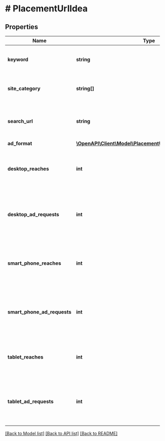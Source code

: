 # # PlacementUrlIdea

## Properties

Name | Type | Description | Notes
------------ | ------------- | ------------- | -------------
**keyword** | **string** | &lt;div lang&#x3D;\&quot;ja\&quot;&gt;検索キーワードです。&lt;/div&gt; &lt;div lang&#x3D;\&quot;en\&quot;&gt;Search Keyword&lt;/div&gt; | [optional]
**site_category** | **string[]** | &lt;div lang&#x3D;\&quot;ja\&quot;&gt;検索カテゴリです。&lt;/div&gt; &lt;div lang&#x3D;\&quot;en\&quot;&gt;Search Category&lt;/div&gt; | [optional]
**search_url** | **string** | &lt;div lang&#x3D;\&quot;ja\&quot;&gt; 取得URLです。&lt;br&gt; 不明なURLの場合　UNKNOWN_URLが入ります。 &lt;/div&gt; &lt;div lang&#x3D;\&quot;en\&quot;&gt;URL&lt;/div&gt; | [optional]
**ad_format** | [**\OpenAPI\Client\Model\PlacementUrlIdeaServiceAdFormat[]**](PlacementUrlIdeaServiceAdFormat.md) |  | [optional]
**desktop_reaches** | **int** | &lt;div lang&#x3D;\&quot;ja\&quot;&gt; PC でのリーチ数です。&lt;br&gt; ・1000未満の時は0が取得されます。 &lt;/div&gt; &lt;div lang&#x3D;\&quot;en\&quot;&gt;Reach Number of PC(1000 In the case of 0)&lt;/div&gt; | [optional]
**desktop_ad_requests** | **int** | &lt;div lang&#x3D;\&quot;ja\&quot;&gt; PC でのADリクエスト数です。&lt;br&gt; ・1000未満の時は0が取得されます。 &lt;/div&gt; &lt;div lang&#x3D;\&quot;en\&quot;&gt;AD Number of PC(1000 In the case of 0)&lt;/div&gt; | [optional]
**smart_phone_reaches** | **int** | &lt;div lang&#x3D;\&quot;ja\&quot;&gt; SmartPhone でのリーチ数です。&lt;br&gt; ・1000未満の時は0が取得されます。 &lt;/div&gt; &lt;div lang&#x3D;\&quot;en\&quot;&gt;Reach Number of SmartPhone (1000 In the case of 0)&lt;/div&gt; | [optional]
**smart_phone_ad_requests** | **int** | &lt;div lang&#x3D;\&quot;ja\&quot;&gt; SmartPhone でのADリクエスト数です。&lt;br&gt; ・1000未満の時は0が取得されます。 &lt;/div&gt; &lt;div lang&#x3D;\&quot;en\&quot;&gt;AD Number of SmartPhone(1000 In the case of 0)&lt;/div&gt; | [optional]
**tablet_reaches** | **int** | &lt;div lang&#x3D;\&quot;ja\&quot;&gt; Tablet でのリーチ数です。&lt;br&gt; ・1000未満の時は0が取得されます。 &lt;/div&gt; &lt;div lang&#x3D;\&quot;en\&quot;&gt;Tablet(1000 In the case of 0)&lt;/div&gt; | [optional]
**tablet_ad_requests** | **int** | &lt;div lang&#x3D;\&quot;ja\&quot;&gt; TabletでのADリクエスト数です。&lt;br&gt; ・1000未満の時は0が取得されます。 &lt;/div&gt; &lt;div lang&#x3D;\&quot;en\&quot;&gt;AD Number of Tablet (1000 In the case of 0)&lt;/div&gt; | [optional]

[[Back to Model list]](../../README.md#models) [[Back to API list]](../../README.md#endpoints) [[Back to README]](../../README.md)
